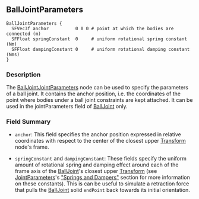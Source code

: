 ## BallJointParameters

```
BallJointParameters {
  SFVec3f anchor          0 0 0 # point at which the bodies are connected (m)
  SFFloat springConstant  0     # uniform rotational spring constant (Nm)
  SFFloat dampingConstant 0     # uniform rotational damping constant (Nms)
}
```

### Description

The [BallJointJointParameters](#balljointparameters) node can be used to specify
the parameters of a ball joint. It contains the anchor position, i.e. the
coordinates of the point where bodies under a ball joint constraints are kept
attached. It can be used in the jointParameters field of
[BallJoint](balljoint.md) only.

### Field Summary

- `anchor`: This field specifies the anchor position expressed in relative
coordinates with respect to the center of the closest upper [Transform](transform.md) node's frame.

- `springConstant` and `dampingConstant`: These fields specify the uniform amount
of rotational spring and damping effect around each of the frame axis of the
[BallJoint](balljoint.md)'s closest upper [Transform](transform.md) (see
[JointParameters](jointparameters.md)'s ["Springs and Dampers"](jointparameters.md#springs-and-dampers) section
for more information on these constants).
This is can be useful to simulate a retraction force that
pulls the [BallJoint](balljoint.md) solid `endPoint` back towards its initial
orientation.
